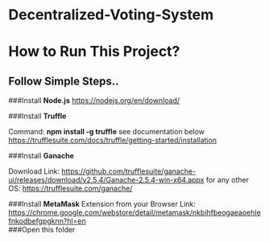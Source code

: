 # Decentralized-Voting-System

# How to Run This Project?

## Follow Simple Steps..

###Install **Node.js**
https://nodejs.org/en/download/

###Install **Truffle**

Command: **npm install -g truffle**
see documentation below
https://trufflesuite.com/docs/truffle/getting-started/installation

###Install **Ganache**

Download Link: https://github.com/trufflesuite/ganache-ui/releases/download/v2.5.4/Ganache-2.5.4-win-x64.appx
for any other OS: https://trufflesuite.com/ganache/

###Install **MetaMask** Extension from your Browser
Link: https://chrome.google.com/webstore/detail/metamask/nkbihfbeogaeaoehlefnkodbefgpgknn?hl=en
<br/>
###Open this folder




